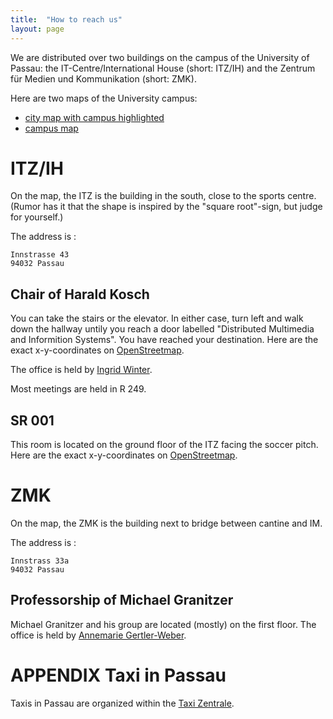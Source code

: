 ```yaml
---
title:  "How to reach us"
layout: page
---
```


We are distributed over two buildings on the campus of the University of
Passau: the IT-Centre/International House (short: ITZ/IH) and the
Zentrum für Medien und Kommunikation (short: ZMK). 

Here are two maps of the University campus:

- [city map with campus highlighted](
http://www.dhd2014.uni-passau.de/fileadmin/dokumente/Lageplan/Stadtplan_Universitaet.pdf)
- [campus map](
http://www.uni-passau.de/fileadmin/dokumente/Lageplan/UNI-Lageplan_Info_mini.pdf)

# ITZ/IH

On the map, the ITZ is the building in the south, close to the sports
centre. (Rumor has it that the shape is inspired by the
"square root"-sign, but judge for yourself.)

The address is :

    Innstrasse 43
    94032 Passau

## Chair of Harald Kosch



You can take the stairs or the elevator. In either case, turn left and
walk down the hallway untily you reach a door labelled
"Distributed Multimedia and Informition Systems". You have
reached your destination. Here are the exact x-y-coordinates
on
[OpenStreetmap](https://www.openstreetmap.org/?mlat=48.56591&mlon=13.45063#map=19/48.56591/13.45063).

The office is held by [Ingrid
Winter](http://www.fim.uni-passau.de/en/distributed-information-systems/).



Most meetings are held in R 249.


## SR 001

This room is located on the ground floor of the ITZ facing
the soccer pitch. Here are the exact x-y-coordinates on
[OpenStreetmap](
https://www.openstreetmap.org/?mlat=48.56562&mlon=13.44964#map=19/48.56552/13.44952).

# ZMK

On the map, the ZMK is the building next to bridge between cantine and
IM.

The address is :

    Innstrass 33a
    94032 Passau


## Professorship of Michael Granitzer

Michael Granitzer and his group are located (mostly) on the first
floor. The office is held by [Annemarie Gertler-Weber](http://www.fim.uni-passau.de/medieninformatik).

# APPENDIX Taxi in Passau

Taxis in Passau are organized within the [Taxi
Zentrale](http://taxi-zentrale-passau.de/).
